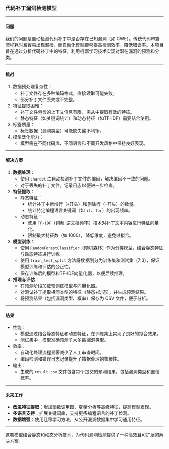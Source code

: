 ### 代码补丁漏洞检测模型

------

#### **问题**

我们的问题是自动检测代码补丁中是否存在已知漏洞（如 CWE）。传统代码审查流程耗时且容易出现漏检，而自动化模型能够提高检测效率，降低错误率。本项目旨在通过分析代码补丁中的特征，利用机器学习技术实现对潜在漏洞的预测和分类。

------

#### **挑战**

1. 数据预处理复杂性：
   - 补丁文件存在多种编码格式，直接读取可能失败。
   - 部分补丁文件丢失或不完整。
2. 特征提取困难：
   - 补丁文件包含的上下文信息有限，需从中提取有效的特征。
   - 静态特征（如关键词统计）和动态特征（如TF-IDF）需要结合使用。
3. 标签质量：
   - 标签数据（漏洞类型）可能缺失或不均衡。
4. 模型泛化能力：
   - 模型需在不同代码库、不同语言和不同开发风格中保持良好表现。

------

#### **解决方案**

1. **数据处理**：
   - 使用 `chardet` 库自动检测补丁文件的编码，解决编码不一致的问题。
   - 对于丢失的补丁文件，记录日志以便进一步检查。
2. **特征提取**：
   - 静态特征：
     - 统计补丁中新增行（`+`开头）和删除行（`-`开头）的数量。
     - 统计特定编程语言关键词（如 `if`、`for`）的出现频率。
   - 动态特征：
     - 使用 `TF-IDF`（词频-逆文档频率）技术对补丁文本内容进行特征向量化。
     - 限制最大特征数（如 1000），降低维度，避免过拟合。
3. **模型训练**：
   - 使用 `RandomForestClassifier`（随机森林）作为分类模型，结合静态特征与动态特征进行训练。
   - 使用 `train_test_split` 方法将数据划分为训练集和测试集（7:3），保证模型训练和评估的公正性。
   - 保存训练后的模型和TF-IDF向量化器，以便后续推理。
4. **推理与评估**：
   - 在预测阶段加载预训练模型与向量化器。
   - 对测试补丁提取相同类型的特征（静态+动态），并生成预测结果。
   - 将预测结果（包括漏洞类型、概率）保存为 CSV 文件，便于分析。

------

#### **结果**

- 性能：
  - 模型通过结合静态特征和动态特征，在训练集上实现了良好的拟合效果。
  - 测试集中，模型准确预测了大多数漏洞类型。
- 效率：
  - 自动化处理流程显著减少了人工审查时间。
  - 编码检测和错误日志记录提升了数据处理的鲁棒性。
- 输出：
  - 生成的 `result.csv` 文件包含每个提交的预测结果，包括漏洞类型和置信概率。

------

#### **未来工作**

- **改进特征提取**：增加函数调用图、变量分析等高级特征，提高模型表现。
- **多语言支持**：扩展关键词库，支持更多编程语言的补丁检测。
- **数据增强**：使用迁移学习方法，从公开漏洞数据集中学习通用特征。

------

这套模型结合静态和动态分析技术，为代码漏洞检测提供了一种高效且可扩展的解决方案。